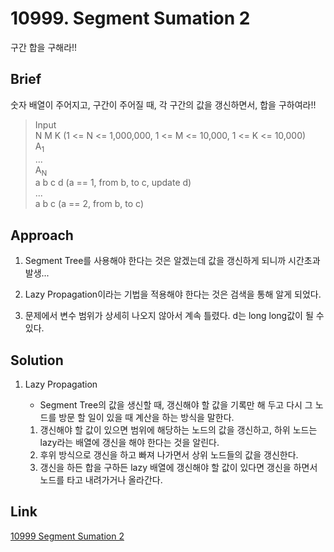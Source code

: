 # 10999. Segment Sumation 2  
구간 합을 구해라!!  

## Brief  
숫자 배열이 주어지고, 구간이 주어질 때, 각 구간의 값을 갱신하면서, 합을 구하여라!!  

> Input  
> N M K (1 <= N <= 1,000,000, 1 <= M <= 10,000, 1 <= K <= 10,000)  
> A<sub>1</sub>  
> ...  
> A<sub>N</sub>  
> a b c d (a == 1, from b, to c, update d)  
> ...  
> a b c (a == 2, from b, to c)  

## Approach  
1. Segment Tree를 사용해야 한다는 것은 알겠는데 값을 갱신하게 되니까 시간초과 발생...  

2. Lazy Propagation이라는 기법을 적용해야 한다는 것은 검색을 통해 알게 되었다.  

3. 문제에서 변수 범위가 상세히 나오지 않아서 계속 틀렸다. d는 long long값이 될 수 있다.  

## Solution  
1. Lazy Propagation  
    - Segment Tree의 값을 생신할 때, 갱신해야 할 값을 기록만 해 두고 다시 그 노드를 방문 할 일이 있을 때 계산을 하는 방식을 말한다.  
    
    1. 갱신해야 할 값이 있으면 범위에 해당하는 노드의 값을 갱신하고, 하위 노드는 lazy라는 배열에 갱신을 해야 한다는 것을 알린다.  
    2. 후위 방식으로 갱신을 하고 빠져 나가면서 상위 노드들의 값을 갱신한다.  
    3. 갱신을 하든 합을 구하든 lazy 배열에 갱신해야 할 값이 있다면 갱신을 하면서 노드를 타고 내려가거나 올라간다.  

## Link  
[10999 Segment Sumation 2](https://www.acmicpc.net/problem/10999)  
